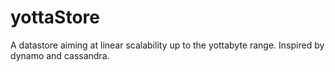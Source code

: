 # yottaStore
A datastore aiming at linear scalability up to the yottabyte range. Inspired by dynamo and cassandra.
